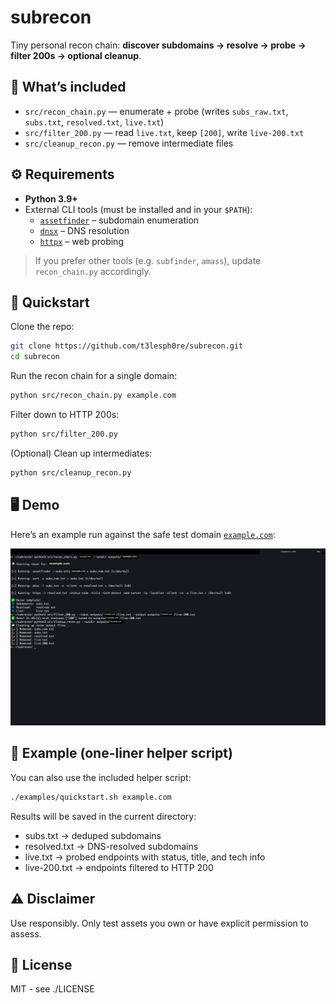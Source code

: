 # subrecon

Tiny personal recon chain: **discover subdomains → resolve → probe → filter 200s → optional cleanup**.

## 📂 What’s included
- `src/recon_chain.py` — enumerate + probe (writes `subs_raw.txt`, `subs.txt`, `resolved.txt`, `live.txt`)
- `src/filter_200.py` — read `live.txt`, keep `[200]`, write `live-200.txt`
- `src/cleanup_recon.py` — remove intermediate files

## ⚙️ Requirements
- **Python 3.9+**
- External CLI tools (must be installed and in your `$PATH`):
  - [`assetfinder`](https://github.com/tomnomnom/assetfinder) – subdomain enumeration
  - [`dnsx`](https://github.com/projectdiscovery/dnsx) – DNS resolution
  - [`httpx`](https://github.com/projectdiscovery/httpx) – web probing

> If you prefer other tools (e.g. `subfinder`, `amass`), update `recon_chain.py` accordingly.

## 🚀 Quickstart

Clone the repo:

```bash
git clone https://github.com/t3lesph0re/subrecon.git
cd subrecon
```
Run the recon chain for a single domain:

```bash
python src/recon_chain.py example.com
```
Filter down to HTTP 200s:

```bash
python src/filter_200.py
```

(Optional) Clean up intermediates:

```bash
python src/cleanup_recon.py
```

## 🖥️ Demo
Here’s an example run against the safe test domain [`example.com`](https://example.com):

![Demo](examples/subrecon-demo.png)


## 📝 Example (one-liner helper script)

You can also use the included helper script:

```bash
./examples/quickstart.sh example.com
```

Results will be saved in the current directory:
- subs.txt → deduped subdomains
- resolved.txt → DNS-resolved subdomains
- live.txt → probed endpoints with status, title, and tech info
- live-200.txt → endpoints filtered to HTTP 200

## ⚠️ Disclaimer 

Use responsibly. Only test assets you own or have explicit permission to assess.

## 📜 License

MIT - see ./LICENSE
